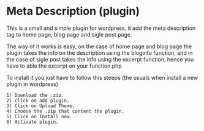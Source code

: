 # Meta Description (plugin)
This is a small and simple plugin for wordpress, it add the meta description tag to home page, blog page and sigle post page.

The way of it works is easy, on the case of home page and blog page the plugin takes the info on the description using  the bloginfo function, and in the case of sigle post takes the info using the excerpt function, hence you have to able the excerpt on your function.php

To install it you just have to follow this steeps (the usuals when install a new plugin in wordpress)
~~~
1) Download the .zip.
2) click on add plugin. 
3) Click on Upload Theme. 
4) Choose the .zip that content the plugin.
5) Click on Install now.
6) Activate plugin.
~~~
